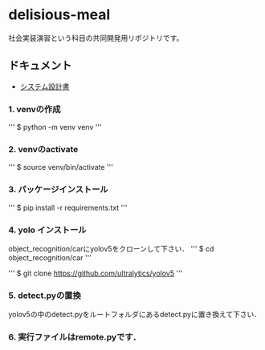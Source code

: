 # delisious-meal

社会実装演習という科目の共同開発用リポジトリです。

## ドキュメント

- [システム設計書](./docs/%E3%83%81%E3%83%BC%E3%83%A06_%E3%82%B7%E3%82%B9%E3%83%86%E3%83%A0%E8%A8%AD%E8%A8%88%E6%9B%B8.md)


### 1. venvの作成
'''
$ python -m venv venv
'''

### 2. venvのactivate
'''
$ source venv/bin/activate
'''

### 3. パッケージインストール
'''
$ pip install -r requirements.txt 
'''

### 4. yolo インストール
object_recognition/carにyolov5をクローンして下さい．
'''
$ cd object_recognition/car
'''

'''
$ git clone https://github.com/ultralytics/yolov5
'''

### 5. detect.pyの置換
yolov5の中のdetect.pyをルートフォルダにあるdetect.pyに置き換えて下さい．

### 6. 実行ファイルはremote.pyです．